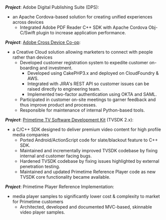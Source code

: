 **_Project_**: Adobe Digital Publishing Suite (DPS): 
* an Apache Cordova-based solution for creating unified experiences across devices
  * Integrated Adobe PDF Reader C++ SDK with Apache Cordova Obj-C/Swift plugin to increase application performance.

**_Project_**: [Adobe Cross Device Co-op](https://news.adobe.com/news/news-details/2016/Adobe-Announces-Cross-Device-Co-op-to-Enable-People-Based-Marketing/default.aspx): 
* a Creative Cloud solution allowing marketers to connect with people rather than devices
  * Developed customer registration system to expedite customer on-boarding and investment.
    * Developed using CakePHP3.x and deployed on CloudFoundry & AWS.
    * Integrated with JIRA's REST API so customer issues can be raised directly to engineering team.
    * Implemented two-factor authentication using OKTA and SAML.
  * Participated in customer on-site meetings to garner feedback and thus improve product and processes.
  * Responsible for maintenance of internal Python-based tools.

**_Project_**: [Primetime TV Software Development Kit](https://business.adobe.com/products/primetime/tvsdk.html) (TVSDK 2.x): 
* a C/C++ SDK designed to deliver premium video content for high profile media companies
  * Ported Android/ActionScript code for slate/blackout feature to C++ SDK.
  * Maintained and incrementally improved TVSDK codebase by fixing internal and customer facing bugs.
  * Hardened TVSDK codebase by fixing issues highlighted by external penetration testing.
  * Maintained and updated Primetime Reference Player code as new TVSDK core functionality became available.

**_Project_**: Primetime Player Reference Implementation: 
* media player samples to significantly lower cost & complexity to market for Primetime customers
  * Architected, developed and documented MVC-based, skinnable video player samples.